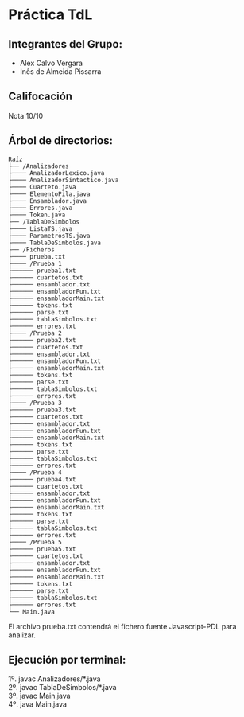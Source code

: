 # Práctica TdL

## Integrantes del Grupo:

- Alex Calvo Vergara
- Inês de Almeida Pissarra

## Califocación
Nota 10/10

## Árbol de directorios:
```
Raíz
├── /Analizadores
├──── AnalizadorLexico.java
├──── AnalizadorSintactico.java
├──── Cuarteto.java
├──── ElementoPila.java
├──── Ensamblador.java
├──── Errores.java
├──── Token.java
├── /TablaDeSimbolos
├──── ListaTS.java
├──── ParametrosTS.java
├──── TablaDeSimbolos.java
├── /Ficheros
├──── prueba.txt
├──── /Prueba 1
├────── prueba1.txt
├────── cuartetos.txt
├────── ensamblador.txt
├────── ensambladorFun.txt
├────── ensambladorMain.txt
├────── tokens.txt
├────── parse.txt
├────── tablaSimbolos.txt
├────── errores.txt
├──── /Prueba 2
├────── prueba2.txt
├────── cuartetos.txt
├────── ensamblador.txt
├────── ensambladorFun.txt
├────── ensambladorMain.txt
├────── tokens.txt
├────── parse.txt
├────── tablaSimbolos.txt
├────── errores.txt
├──── /Prueba 3
├────── prueba3.txt
├────── cuartetos.txt
├────── ensamblador.txt
├────── ensambladorFun.txt
├────── ensambladorMain.txt
├────── tokens.txt
├────── parse.txt
├────── tablaSimbolos.txt
├────── errores.txt
├──── /Prueba 4
├────── prueba4.txt
├────── cuartetos.txt
├────── ensamblador.txt
├────── ensambladorFun.txt
├────── ensambladorMain.txt
├────── tokens.txt
├────── parse.txt
├────── tablaSimbolos.txt
├────── errores.txt
├──── /Prueba 5
├────── prueba5.txt
├────── cuartetos.txt
├────── ensamblador.txt
├────── ensambladorFun.txt
├────── ensambladorMain.txt
├────── tokens.txt
├────── parse.txt
├────── tablaSimbolos.txt
├────── errores.txt
└── Main.java

```
El archivo prueba.txt contendrá el fichero fuente Javascript-PDL para analizar.

## Ejecución por terminal:
1º. javac Analizadores/\*.java \
2º. javac TablaDeSimbolos/\*.java \
3º. javac Main.java \
4º. java Main.java
